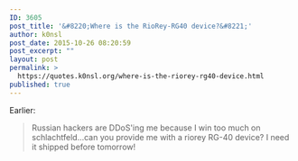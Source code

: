 ```yaml
---
ID: 3605
post_title: '&#8220;Where is the RioRey-RG40 device?&#8221;'
author: k0nsl
post_date: 2015-10-26 08:20:59
post_excerpt: ""
layout: post
permalink: >
  https://quotes.k0nsl.org/where-is-the-riorey-rg40-device.html
published: true
---
```

Earlier:

<blockquote>Russian hackers are DDoS'ing me because I win too much on schlachtfeld...can you provide me with a riorey RG-40 device?
I need it shipped before tomorrow!</blockquote>

<img class='wpml_ico' alt='' src='https://quotes.k0nsl.org/wp-content/plugins/wp-monalisa/icons/lol.gif' />